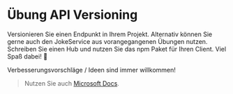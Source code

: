 # Übung API Versioning

Versionieren Sie einen Endpunkt in Ihrem Projekt. Alternativ können Sie gerne auch den JokeService aus vorangegangenen Übungen nutzen.
Schreiben Sie einen Hub und nutzen Sie das npm Paket für Ihren Client.
Viel Spaß dabei! :tada:

Verbesserungsvorschläge / Ideen sind immer willkommen!

> Nutzen Sie auch [Microsoft Docs](https://docs.microsoft.com).

